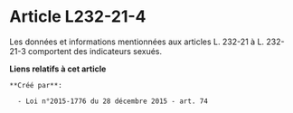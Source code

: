 # Article L232-21-4

Les données et informations mentionnées aux articles L. 232-21 à L. 232-21-3 comportent des indicateurs sexués.

**Liens relatifs à cet article**

	**Créé par**:

	  - Loi n°2015-1776 du 28 décembre 2015 - art. 74
